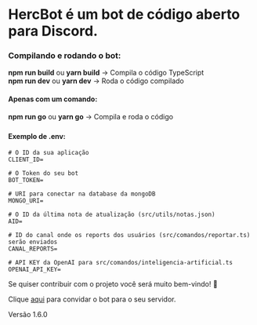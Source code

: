 # HercBot é um bot de código aberto para Discord.

### 

### Compilando e rodando o bot:

<strong>npm run build</strong> ou <strong>yarn build</strong> -> Compila o código TypeScript<br>
<strong>npm run dev</strong> ou <strong>yarn dev</strong> -> Roda o código compilado

#### Apenas com um comando:

<strong>npm run go</strong> ou <strong>yarn go</strong> -> Compila e roda o código

###

#### Exemplo de .env:
```env
# O ID da sua aplicação
CLIENT_ID=

# O Token do seu bot
BOT_TOKEN=

# URI para conectar na database da mongoDB
MONGO_URI=

# O ID da última nota de atualização (src/utils/notas.json)
AID=

# ID do canal onde os reports dos usuários (src/comandos/reportar.ts) serão enviados
CANAL_REPORTS=

# API KEY da OpenAI para src/comandos/inteligencia-artificial.ts
OPENAI_API_KEY=
```

Se quiser contribuir com o projeto você será muito bem-vindo! 🤗

Clique [aqui](https://discord.com/api/oauth2/authorize?client_id=998826027117719694&permissions=8&scope=bot%20applications.commands) para convidar o bot para o seu servidor.

Versão 1.6.0